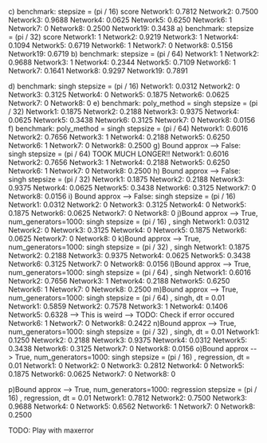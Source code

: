 c) benchmark: stepsize = (pi / 16)
                score
    Network1:   0.7812
    Network2:   0.7500
    Network3:   0.9688
    Network4:   0.0625
    Network5:   0.6250
    Network6:   1
    Network7:   0
    Network8:   0.2500
    Network19:  0.3438
a) benchmark: stepsize = (pi / 32)
                score
    Network1:   1
    Network2:   0.9219
    Network3:   1
    Network4:   0.1094
    Network5:   0.6719
    Network6:   1
    Network7:   0
    Network8:   0.5156
    Network19:  0.6719
b) benchmark: stepsize = (pi / 64)
    Network1:  1
    Network2:  0.9688
    Network3:  1
    Network4:  0.2344
    Network5:  0.7109
    Network6:  1
    Network7:  0.1641
    Network8:  0.9297
    Network19: 0.7891



d) benchmark: singh stepsize = (pi / 16)
    Network1:  0.0312
    Network2:  0
    Network3:  0.3125
    Network4:  0
    Network5:  0.1875
    Network6:  0.0625
    Network7:  0
    Network8:  0
e) benchmark: poly_method = singh stepsize = (pi / 32)
    Network1:  0.1875
    Network2:  0.2188
    Network3:  0.9375
    Network4:  0.0625
    Network5:  0.3438
    Network6:  0.3125
    Network7:  0
    Network8:  0.0156
f) benchmark: poly_method = singh stepsize = (pi / 64)
    Network1:  0.6016
    Network2:  0.7656
    Network3:  1
    Network4:  0.2188
    Network5:  0.6250
    Network6:  1
    Network7:  0
    Network8:  0.2500
g) Bound approx --> False: singh stepsize = (pi / 64) TOOK MUCH LONGER!!
    Network1:  0.6016
    Network2:  0.7656
    Network3:  1
    Network4:  0.2188
    Network5:  0.6250
    Network6:  1
    Network7:  0
    Network8:  0.2500
h) Bound approx --> False: singh stepsize = (pi / 32) 
    Network1: 0.1875
    Network2: 0.2188
    Network3: 0.9375
    Network4: 0.0625
    Network5: 0.3438
    Network6: 0.3125
    Network7: 0
    Network8: 0.0156
i) Bound approx --> False: singh stepsize = (pi / 16) 
    Network1: 0.0312
    Network2: 0
    Network3: 0.3125
    Network4: 0
    Network5: 0.1875
    Network6: 0.0625
    Network7: 0
    Network8: 0
j)Bound approx --> True, num_generators=1000: singh stepsize = (pi / 16) , singh
    Network1: 0.0312
    Network2: 0
    Network3: 0.3125
    Network4: 0
    Network5: 0.1875
    Network6: 0.0625
    Network7: 0
    Network8: 0
k)Bound approx --> True, num_generators=1000: singh stepsize = (pi / 32) , singh
    Network1: 0.1875
    Network2: 0.2188
    Network3: 0.9375
    Network4: 0.0625
    Network5: 0.3438
    Network6: 0.3125
    Network7: 0
    Network8: 0.0156
l)Bound approx --> True, num_generators=1000: singh stepsize = (pi / 64) , singh
    Network1: 0.6016
    Network2: 0.7656
    Network3: 1
    Network4: 0.2188
    Network5: 0.6250
    Network6: 1
    Network7: 0
    Network8: 0.2500
m)Bound approx --> True, num_generators=1000: singh stepsize = (pi / 64) , singh, dt = 0.01
    Network1: 0.5859
    Network2: 0.7578
    Network3: 1
    Network4: 0.1406
    Network5: 0.6328 --> This is weird --> TODO: Check if error occured
    Network6: 1
    Network7: 0
    Network8: 0.2422
n)Bound approx --> True, num_generators=1000: singh stepsize = (pi / 32) , singh, dt = 0.01
    Network1: 0.1250
    Network2: 0.2188
    Network3: 0.9375
    Network4: 0.0312
    Network5: 0.3438
    Network6: 0.3125
    Network7: 0
    Network8: 0.0156
o)Bound approx --> True, num_generators=1000: singh stepsize = (pi / 16) , regression, dt = 0.01
    Network1: 0
    Network2: 0
    Network3: 0.2812
    Network4: 0
    Network5: 0.1875
    Network6: 0.0625
    Network7: 0
    Network8: 0



p)Bound approx --> True, num_generators=1000: regression stepsize = (pi / 16) , regression, dt = 0.01
    Network1: 0.7812
    Network2: 0.7500
    Network3: 0.9688
    Network4: 0
    Network5: 0.6562
    Network6: 1
    Network7: 0
    Network8: 0.2500


TODO: Play with maxerror